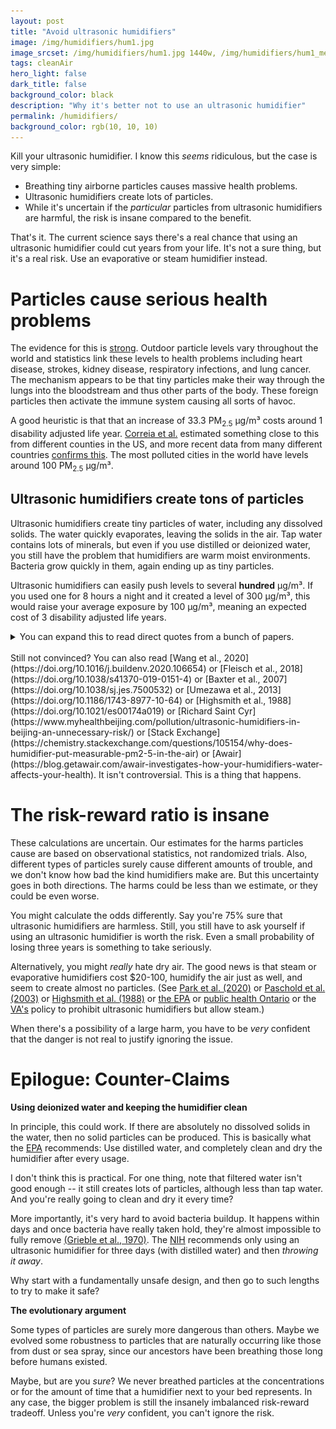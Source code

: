 ```yaml
---
layout: post
title: "Avoid ultrasonic humidifiers"
image: /img/humidifiers/hum1.jpg
image_srcset: /img/humidifiers/hum1.jpg 1440w, /img/humidifiers/hum1_med.jpg 1080w,  /img/humidifiers/hum1_small.jpg 720w
tags: cleanAir
hero_light: false
dark_title: false
background_color: black
description: "Why it's better not to use an ultrasonic humidifier"
permalink: /humidifiers/
background_color: rgb(10, 10, 10)
---
```


Kill your ultrasonic humidifier. I know this *seems* ridiculous, but the case is very simple:
* Breathing tiny airborne particles causes massive health problems.
* Ultrasonic humidifiers create lots of particles.
* While it's uncertain if the *particular* particles from ultrasonic humidifiers are harmful, the risk is insane compared to the benefit.

That's it. The current science says there's a real chance that using an ultrasonic humidifier could cut years from your life. It's not a sure thing, but it's a real risk. Use an evaporative or steam humidifier instead.

# Particles cause serious health problems

The evidence for this is [strong](https://dynomight.net/air/). Outdoor particle levels vary throughout the world and statistics link these levels to health problems including heart disease, strokes, kidney disease, respiratory infections, and lung cancer. The mechanism appears to be that tiny particles make their way through the lungs into the bloodstream and thus other parts of the body. These foreign particles then activate the immune system causing all sorts of havoc.

A good heuristic is that that an increase of 33.3 PM<sub>2.5</sub> μg/m³ costs around 1 disability adjusted life year. [Correia et al.](https://dx.doi.org/10.1097%2FEDE.0b013e3182770237) estimated something close to this from different counties in the US, and more recent data from many different countries [confirms this](https://dynomight.net/air/#a-heuristic-to-quantify-harms). The most polluted cities in the world have levels around 100 PM<sub>2.5</sub> μg/m³.

## Ultrasonic humidifiers create tons of particles

Ultrasonic humidifiers create tiny particles of water, including any dissolved solids. The water quickly evaporates, leaving the solids in the air. Tap water contains lots of minerals, but even if you use distilled or deionized water, you still have the problem that humidifiers are warm moist environments. Bacteria grow quickly in them, again ending up as tiny particles.

Ultrasonic humidifiers can easily push levels to several **hundred** μg/m³. If you used one for 8 hours a night and it created a level of 300 μg/m³, this would raise your average exposure by 100 μg/m³, meaning an expected cost of 3 disability adjusted life years.

<details markdown="1">
<summary>
You can expand this to read direct quotes from a bunch of papers.
</summary>

> Ultrasonic humidifiers [...] create tiny droplets consisting of water and its impurities. Once the water evaporates, the impurities can remain suspended as airborne particles. One of the primary concerns for household humidifiers is their ability to aerosolize pathogenic microbes. [...] This white dust was associated with respiratory distress in children if inhaled
>
> ![particles](/img/humidifiers/sain.jpg)
>
> [(Sain et al., 2017)](https://doi.org/10.1111/ina.12414)



>  Ultrasonic humidifiers were found to have a substantial impact on home indoor concentrations and personal exposures for SO<sub>4</sub><sup>2-</sup> as well as PM<sub>2.5</sub> , likely as the result of aerosolization of sulfates and other dissolved minerals present in the water. For the two subjects with ultrasonic humidifiers, personal SO<sub>4</sub><sup>2-</sup> and PM exposures were approximately two and five times greater, respectively, than corresponding ambient concentrations.
>
> [(Brown et al., 2009)](https://doi.org/10.1016/j.scitotenv.2009.02.016)



> When inhaled during an 8-hr exposure time, and depending on mineral water quality, humidifier aerosols can deposit up to 100 s of μg minerals in the human child respiratory tract and 3–4.5 times more μg of minerals in human adult respiratory tract. [...] Distilled water should be used whenever possible to prevent respiratory irritation (USEPA, 1991), although there is little indication that consumers are aware of or follow this consideration.
>
> ![yao](/img/humidifiers/yao.jpg)
>
> [(Yao et al., 2020)](https://doi.org/10.1016/j.envint.2020.105902)



> The ultrasonic humidifier has converted all the non-volatile solutes in tap water into PM. [...]  notice an unexpectedly high concentration of SO<sub>4</sub><sup>2-</sup>  in PM [...] We have detected a compound with a mass-to-charge ratio equivalent to that of azelaic acid or structure isomers. This result demonstrates the possibility that organic compounds can be associated with humidifier PM. [...] Operating a single ultrasonic humidifier with tap water resulted in PM<sub>2.5</sub> concentrations up to hundreds of  μg/m³.  
>
> ![lau](/img/humidifiers/lau.jpg)
>
> [(Lau et al., 2020)](https://doi.org/10.1111/ina.12765)



> The concentrations of metals/elements varies based on particle size and particle water content. Nonetheless, the same relative amounts of metals/elements are present in each particle. Thus, inhalation of small particles increased mass exposure to common tap water metals (e.g., calcium, sodium, magnesium), and also associated anions.
>
> Average indoor air particle concentrations were 211  μg/m³-air, based on ICP-MS metals and elements without bicarbonate, which exceed USEPA PM2.5 and PM10 values for ambient air.
>
> [(Yao et al., 2020)](https://doi.org/10.1016/j.wroa.2020.100060)

</details>

<br>
Still not convinced? You can also read [Wang et al., 2020](https://doi.org/10.1016/j.buildenv.2020.106654) or [Fleisch et al., 2018](https://doi.org/10.1038/s41370-019-0151-4) or [Baxter et al., 2007](https://doi.org/10.1038/sj.jes.7500532) or [Umezawa et al., 2013](https://doi.org/10.1186/1743-8977-10-64) or [Highsmith et al., 1988](https://doi.org/10.1021/es00174a019) or [Richard Saint Cyr](https://www.myhealthbeijing.com/pollution/ultrasonic-humidifiers-in-beijing-an-unnecessary-risk/) or [Stack Exchange](https://chemistry.stackexchange.com/questions/105154/why-does-humidifier-put-measurable-pm2-5-in-the-air) or [Awair](https://blog.getawair.com/awair-investigates-how-your-humidifiers-water-affects-your-health). It isn't controversial. This is a thing that happens.


# The risk-reward ratio is insane

These calculations are uncertain. Our estimates for the harms particles cause are based on observational statistics, not randomized trials. Also, different types of particles surely cause different amounts of trouble, and we don't know how bad the kind humidifiers make are. But this uncertainty goes in both directions. The harms could be less than we estimate, or they could be even worse.

You might calculate the odds differently. Say you're 75% sure that ultrasonic humidifiers are harmless. Still, you still have to ask yourself if using an ultrasonic humidifier is worth the risk. Even a small probability of losing three years is something to take seriously.

Alternatively, you might *really* hate dry air. The good news is that steam or evaporative humidifiers cost $20-100, humidify the air just as well, and seem to create almost no particles. (See [Park et al. (2020)](https://doi.org/10.3390/ijerph17228638) or [Paschold et al. (2003)](https://doi.org/10.1016/S1352-2310(02)00969-X) or [Highsmith et al. (1988)](https://doi.org/10.1021/es00174a019) or [the EPA](https://www.epa.gov/sites/production/files/2014-08/documents/humidifier_factsheet.pdf) or [public health Ontario](https://www.publichealthontario.ca/-/media/documents/e/2017/eb-humidifier-hc.pdf?la=en) or the [VA's](https://www.va.gov/vhapublications/ViewPublication.asp?pub_ID=9181) policy to prohibit ultrasonic humidifiers but allow steam.)

When there's a possibility of a large harm, you have to be *very* confident that the danger is not real to justify ignoring the issue.


# Epilogue: Counter-Claims

**Using deionized water and keeping the humidifier clean**

In principle, this could work. If there are absolutely no dissolved solids in the water, then no solid particles can be produced. This is basically what the [EPA](https://www.epa.gov/sites/production/files/2014-08/documents/humidifier_factsheet.pdf) recommends: Use distilled water, and completely clean and dry the humidifier after every usage.

I don't think this is practical. For one thing, note that filtered water isn't good enough -- it still creates lots of particles, although less than tap water. And you're really going to clean and dry it every time?

More importantly, it's very hard to avoid bacteria buildup. It happens within days and once bacteria have really taken hold, they're almost impossible to fully remove [(Grieble et al., 1970)](https://doi.org/10.1056/nejm197003052821003). The [NIH](https://idsa.confex.com/idsa/2014/webprogram/Paper45731.html) recommends only using an ultrasonic humidifier for three days (with distilled water) and then *throwing it away*.

Why start with a fundamentally unsafe design, and then go to such lengths to try to make it safe?

**The evolutionary argument**

Some types of particles are surely more dangerous than others. Maybe we evolved some robustness to particles that are naturally occurring like those from dust or sea spray, since our ancestors have been breathing those long before humans existed.

Maybe, but are you *sure*? We never breathed particles at the concentrations or for the amount of time that a humidifier next to your bed represents. In any case, the bigger problem is still the insanely imbalanced risk-reward tradeoff. Unless you're *very* confident, you can't ignore the risk.